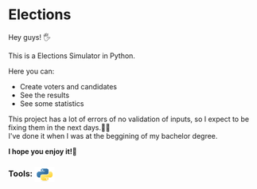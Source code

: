 # Elections

Hey guys! 🖐️

This is a Elections Simulator in Python.

Here you can:

- Create voters and candidates
- See the results
- See some statistics

This project has a lot of errors of no validation of inputs, so I expect to be fixing them in the next days.🤦‍♂️ <br>
I've done it when I was at the beggining of my bachelor degree. 

**I hope you enjoy it!🤟**

<h3> Tools:
<img align="center" alt="Lucas-Python" height="30" width="40" src="https://raw.githubusercontent.com/devicons/devicon/master/icons/python/python-original.svg">
